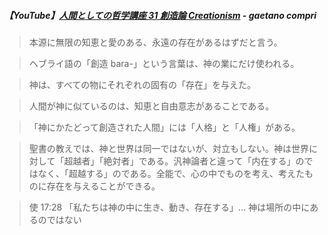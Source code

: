 ##### 【YouTube】[人間としての哲学講座 31 創造論 Creationism](https://youtu.be/Zr53tmfjb6k?si=ulFz7uHDi6KZz7VT) - gaetano compri

> 本源に無限の知恵と愛のある、永遠の存在があるはずだと言う。

> ヘブライ語の「創造 bara-」という言葉は、神の業にだけ使われる。

> 神は、すべての物にそれぞれの固有の「存在」を与えた。

> 人間が神に似ているのは、知恵と自由意志があることである。

> 「神にかたどって創造された人間」には「人格」と「人権」がある。

> 聖書の教えでは、神と世界は同一ではないが、対立もしない。神は世界に対して「超越者」「絶対者」である。汎神論者と違って「内在する」のではなく、「超越する」のである。全能で、心の中でものを考え、考えたものに存在を与えることができる。

> 使 17:28 「私たちは神の中に生き、動き、存在する」… 神は場所の中にあるのではない
